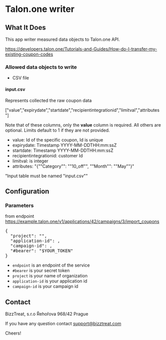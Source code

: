 # Talon.one writer

## What It Does

This app writer measured data objects to Talon.one API.

https://developers.talon.one/Tutorials-and-Guides/How-do-I-transfer-my-existing-coupon-codes

### Allowed data objects to write

- CSV file

#### input.csv

Represents collected the raw coupon data

["value","expirydate","startdate","recipientintegrationid","limitval","attributes"]

Note that of these columns, only the **value** column is required. All others are optional. Limits default to 1 if they are not provided.

- value: Id of the specific coupon, Id is unique
- expirydate: Timestamp YYYY-MM-DDTHH:mm:ssZ
- startdate: Timestamp YYYY-MM-DDTHH:mm:ssZ
- recipientintegrationid: customer Id
- limitval: is integer
- attributes: "{""Category"": ""10_off"", ""Month"": ""May""}"

"Input table must be named \"input.csv\""

## Configuration


### Parameters

from endpoint
https://example.talon.one/v1/applications/42/campaigns/3/import_coupons

<pre>
{
  "project": "<example>",
  "application-id": <id>,
  "campaign-id": <id>,
  "#bearer": "$YOUR_TOKEN"
}
</pre>


- `endpoint` is an endpoint of the service
- `#bearer` is your secret token
- `project` is your name of organization
- `application-id` is your application id
- `campaign-id` is your campaign id


## Contact

BizzTreat, s.r.o
Řehořova 968/42
Prague

If you have any question contact support@bizztreat.com

Cheers!
